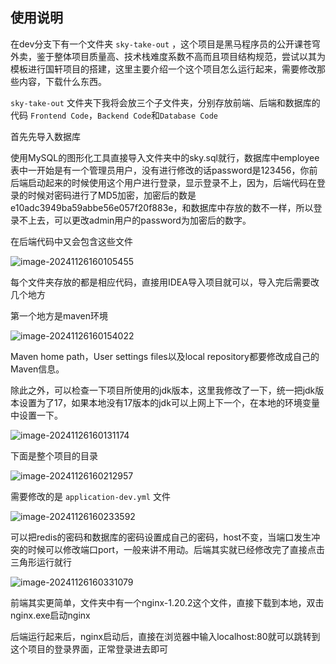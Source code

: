 ## 使用说明

在dev分支下有一个文件夹 `sky-take-out` ，这个项目是黑马程序员的公开课苍穹外卖，鉴于整体项目质量高、技术栈难度系数不高而且项目结构规范，尝试以其为模板进行国轩项目的搭建，这里主要介绍一个这个项目怎么运行起来，需要修改那些内容，下载什么东西。

`sky-take-out` 文件夹下我将会放三个子文件夹，分别存放前端、后端和数据库的代码 `Frontend Code`，`Backend Code`和`Database Code`

首先先导入数据库

使用MySQL的图形化工具直接导入文件夹中的sky.sql就行，数据库中employee表中一开始是有一个管理员用户，没有进行修改的话password是123456，你前后端启动起来的时候使用这个用户进行登录，显示登录不上，因为，后端代码在登录的时候对密码进行了MD5加密，加密后的数是e10adc3949ba59abbe56e057f20f883e，和数据库中存放的数不一样，所以登录不上去，可以更改admin用户的password为加密后的数字。

在后端代码中又会包含这些文件

![image-20241126160105455](C:\zcz\Typora_workplace\Project_notes\框架启动说明书\imgs\image-20241126160105455.png)

每个文件夹存放的都是相应代码，直接用IDEA导入项目就可以，导入完后需要改几个地方

第一个地方是maven环境

![image-20241126160154022](C:\zcz\Typora_workplace\Project_notes\框架启动说明书\imgs\image-20241126160154022.png)

Maven home path，User settings files以及local repository都要修改成自己的Maven信息。

除此之外，可以检查一下项目所使用的jdk版本，这里我修改了一下，统一把jdk版本设置为了17，如果本地没有17版本的jdk可以上网上下一个，在本地的环境变量中设置一下。

![image-20241126160131174](C:\zcz\Typora_workplace\Project_notes\框架启动说明书\imgs\image-20241126160131174.png)

下面是整个项目的目录

![image-20241126160212957](C:\zcz\Typora_workplace\Project_notes\框架启动说明书\imgs\image-20241126160212957.png)

需要修改的是 `application-dev.yml` 文件

![image-20241126160233592](C:\zcz\Typora_workplace\Project_notes\框架启动说明书\imgs\image-20241126160233592.png)

可以把redis的密码和数据库的密码设置成自己的密码，host不变，当端口发生冲突的时候可以修改端口port，一般来讲不用动。后端其实就已经修改完了直接点击三角形运行就行

![image-20241126160331079](C:\zcz\Typora_workplace\Project_notes\框架启动说明书\imgs\image-20241126160331079.png)

前端其实更简单，文件夹中有一个nginx-1.20.2这个文件，直接下载到本地，双击nginx.exe启动nginx

后端运行起来后，nginx启动后，直接在浏览器中输入localhost:80就可以跳转到这个项目的登录界面，正常登录进去即可